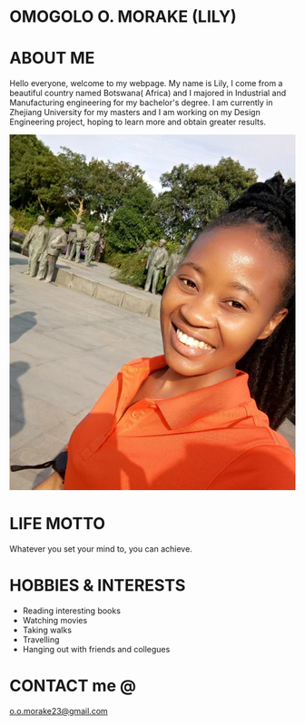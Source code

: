 # OMOGOLO O. MORAKE (LILY)
# ABOUT ME
Hello everyone, welcome to my webpage. My name is Lily, I come from a beautiful country named Botswana( Africa) and I majored in Industrial and Manufacturing engineering for my bachelor's degree. I am currently in Zhejiang University for my masters and I am working on my Design Engineering project, hoping to learn more and obtain greater results.

![](https://github.com/LilyMorake/OMOGOLO-O.-MORAKE/blob/main/IMG1/IMAGE.jpg)

# LIFE MOTTO
Whatever you set your mind to, you can achieve.

# HOBBIES & INTERESTS
  *  Reading interesting books
  *  Watching movies
  *  Taking walks
  *  Travelling
  *  Hanging out with friends and collegues
    
# CONTACT me @
o.o.morake23@gmail.com
